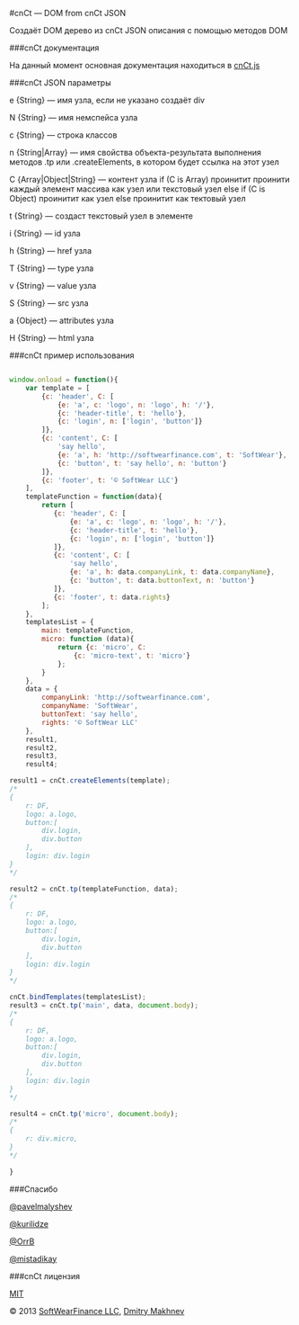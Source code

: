 #cnCt — DOM from cnCt JSON

Создаёт DOM дерево из cnCt JSON описания с помощью методов DOM

###cnCt документация

На данный момент основная документация находиться в [cnCt.js](https://github.com/SoftWearFinance/cnCt/blob/master/cnCt.js)

###cnCt JSON параметры

e {String} — имя узла, если не указано создаёт div

N {String} — имя немспейса узла

с {String} — строка классов

n {String|Array} — имя свойства объекта-результата выполнения методов .tp или .createElements, в котором будет ссылка на этот узел

С {Array|Object|String} — контент узла
    if (C is Array) проинитит проинити каждый элемент массива как узел или текстовый узел
    else if (C is Object) проинитит как узел
    else проинитит как тектовый узел

t {String} — создаст текстовый узел в элементе

i {String} — id узла

h {String} — href узла

T {String} — type узла

v {String} — value  узла

S {String} — src узла

a {Object} — attributes узла

H {String} — html узла

###cnCt пример использования

```javascript

window.onload = function(){
    var template = [
        {c: 'header', C: [
            {e: 'a', c: 'logo', n: 'logo', h: '/'},
            {c: 'header-title', t: 'hello'},
            {c: 'login', n: ['login', 'button']}
        ]},
        {c: 'content', C: [
            'say hello',
            {e: 'a', h: 'http://softwearfinance.com', t: 'SoftWear'},
            {c: 'button', t: 'say hello', n: 'button'}
        ]},
        {c: 'footer', t: '© SoftWear LLC'}
    ],
    templateFunction = function(data){
        return [
           {c: 'header', C: [
               {e: 'a', c: 'logo', n: 'logo', h: '/'},
               {c: 'header-title', t: 'hello'},
               {c: 'login', n: ['login', 'button']}
           ]},
           {c: 'content', C: [
               'say hello',
               {e: 'a', h: data.companyLink, t: data.companyName},
               {c: 'button', t: data.buttonText, n: 'button'}
           ]},
           {c: 'footer', t: data.rights}
        ];
    },
    templatesList = {
        main: templateFunction,
        micro: function (data){
            return {c: 'micro', C:
                {c: 'micro-text', t: 'micro'}
            };
        }
    },
    data = {
        companyLink: 'http://softwearfinance.com',
        companyName: 'SoftWear',
        buttonText: 'say hello',
        rights: '© SoftWear LLC'
    },
    result1,
    result2,
    result3,
    result4;

result1 = cnCt.createElements(template);
/*
{
    r: DF,
    logo: a.logo,
    button:[
        div.login,
        div.button
    ],
    login: div.login
}
*/

result2 = cnCt.tp(templateFunction, data);
/*
{
    r: DF,
    logo: a.logo,
    button:[
        div.login,
        div.button
    ],
    login: div.login
}
*/

cnCt.bindTemplates(templatesList);
result3 = cnCt.tp('main', data, document.body);
/*
{
    r: DF,
    logo: a.logo,
    button:[
        div.login,
        div.button
    ],
    login: div.login
}
*/

result4 = cnCt.tp('micro', document.body);
/*
{
    r: div.micro,
}
*/

}

```

###Спасибо

[@pavelmalyshev](https://twitter.com/pavelmalyshev)

[@kurilidze](https://twitter.com/kurilidze)

[@OrrB](https://twitter.com/OrrB)

[@mistadikay](https://twitter.com/mistadikay)

###cnCt лицензия

[MIT](https://github.com/SoftWearFinance/cnCt/blob/master/license.txt)

© 2013 [SoftWearFinance LLC](http://softwearfinance.com/), [Dmitry Makhnev](https://github.com/DmitryMakhnev/)
